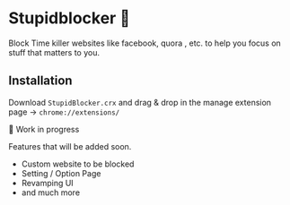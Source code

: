 # Stupidblocker :no_entry_sign: 

Block Time killer websites like facebook, quora , etc. to help you focus on stuff that matters to you.

## Installation

Download ```StupidBlocker.crx``` and drag & drop in the manage extension page → ```chrome://extensions/```

:construction: Work in progress

Features that will be added soon.

* Custom website to be blocked
* Setting / Option Page
* Revamping UI
* and much more

